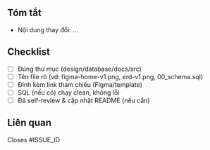## Tóm tắt
- Nội dung thay đổi: ...

## Checklist
- [ ] Đúng thư mục (design/database/docs/src)
- [ ] Tên file rõ (vd: figma-home-v1.png, erd-v1.png, 00_schema.sql)
- [ ] Đính kèm link tham chiếu (Figma/template)
- [ ] SQL (nếu có) chạy clean, không lỗi
- [ ] Đã self-review & cập nhật README (nếu cần)

## Liên quan
Closes #ISSUE_ID
